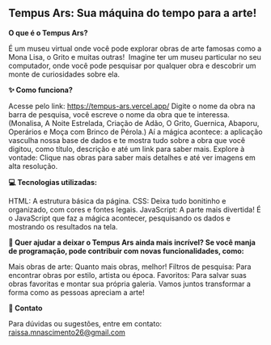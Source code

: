 ## Tempus Ars: Sua máquina do tempo para a arte! 

**O que é o Tempus Ars?** 

É um museu virtual onde você pode explorar obras de arte famosas como a Mona Lisa, o Grito e muitas outras! ️ Imagine ter um museu particular no seu computador, onde você pode pesquisar por qualquer obra e descobrir um monte de curiosidades sobre ela. 


**✨ Como funciona?** 

Acesse pelo link: https://tempus-ars.vercel.app/
Digite o nome da obra na barra de pesquisa, você escreve o nome da obra que te interessa. (Monalisa, A Noite Estrelada, Criação de Adão, O Grito, Guernica, Abaporu, Operários e Moça com Brinco de Pérola.) 
Aí a mágica acontece: a aplicação vasculha nossa base de dados e te mostra tudo sobre a obra que você digitou, como título, descrição e até um link para saber mais. 
Explore à vontade: Clique nas obras para saber mais detalhes e até ver imagens em alta resolução. 
  

**💻 Tecnologias utilizadas:** 

HTML: A estrutura básica da página. 
CSS: Deixa tudo bonitinho e organizado, com cores e fontes legais. 
JavaScript: A parte mais divertida! É o JavaScript que faz a mágica acontecer, pesquisando os dados e mostrando os resultados na tela. 


**💜 Quer ajudar a deixar o Tempus Ars ainda mais incrível? Se você manja de programação, pode contribuir com novas funcionalidades, como:** 

Mais obras de arte: Quanto mais obras, melhor! 
Filtros de pesquisa: Para encontrar obras por estilo, artista ou época. 
Favoritos: Para salvar suas obras favoritas e montar sua própria galeria. 
Vamos juntos transformar a forma como as pessoas apreciam a arte! 

  
**📩 Contato** 

Para dúvidas ou sugestões, entre em contato: raissa.mnascimento26@gmail.com 

 

 
